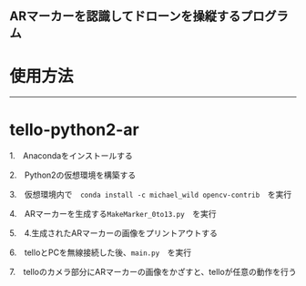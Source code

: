ARマーカーを認識してドローンを操縦するプログラム
------------------------------------------------
# 使用方法
------------------------------------------------
# tello-python2-ar
1.　Anacondaをインストールする<br>

2.　Python2の仮想環境を構築する<br>

3.　仮想環境内で　`conda install -c michael_wild opencv-contrib`　を実行<br>

4.　ARマーカーを生成する`MakeMarker_0to13.py`　を実行<br>

5.　4.生成されたARマーカーの画像をプリントアウトする<br>

6.　telloとPCを無線接続した後、`main.py`　を実行<br>

7.　telloのカメラ部分にARマーカーの画像をかざすと、telloが任意の動作を行う<br>
